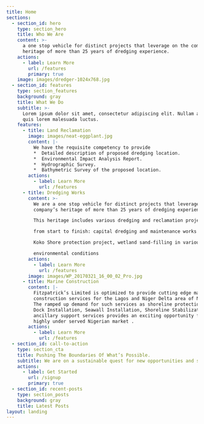 ```yaml
---
title: Home
sections:
  - section_id: hero
    type: section_hero
    title: Who We Are
    content: >-
      a one stop vehicle for distinct projects that leverage on the company’s
      heritage of more than 25 years of dredging experience.
    actions:
      - label: Learn More
        url: /features
        primary: true
    image: images/dredger-1024x768.jpg
  - section_id: features
    type: section_features
    background: gray
    title: What We Do
    subtitle: >-
      Lorem ipsum dolor sit amet, consectetur adipiscing elit. Nullam a metus
      quis lorem malesuada luctus.
    features:
      - title: Land Reclamation
        image: images/neat-eggplant.jpg
        content: |-
          We have the requisite competency to provide
          *  Detailed description of proposed dredging location.
          *  Environmental Impact Analysis Report.
          *  Hydrographic Survey.
          *  Bathymetric Survey of the proposed location.
        actions:
          - label: Learn More
            url: /features
      - title: Dredging Works
        content: >-
          We are a one stop vehicle for distinct projects that leverage on the
          company’s heritage of more than 25 years of dredging experience.

          This heritage includes various dredging and reclamation projects

          from start to finish: capital dredging and maintenance works in

          Koko Shore protection project, wetland sand-filling in various

          environmental conditions
        actions:
          - label: Learn More
            url: /features
        image: images/WP_20170321_16_00_02_Pro.jpg
      - title: Marine Construction
        content: |-
          Fitzpatrick’s Limited is optimized to provide cutting edge marine
          construction services for the Lagos and Niger Delta area of Nigeria.
          The ramped up demand for such services as shoreline protection,
          Dock Installation, Seawall Installation, Shoreline Stabilization and
          ancillary support services provides an exciting opportunity for the
          highly under served Nigerian market .
        actions:
          - label: Learn More
            url: /features
  - section_id: call-to-action
    type: section_cta
    title: Pushing The Boundaries Of What’s Possible.
    subtitle: We are on a sustainable quest for new opportunities and solutions.
    actions:
      - label: Get Started
        url: /signup
        primary: true
  - section_id: recent-posts
    type: section_posts
    background: gray
    title: Latest Posts
layout: landing
---
```

